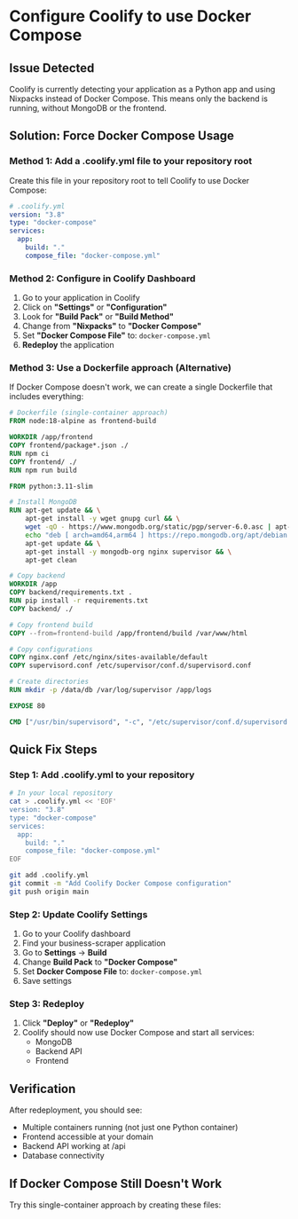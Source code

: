 # Configure Coolify to use Docker Compose

## Issue Detected
Coolify is currently detecting your application as a Python app and using Nixpacks instead of Docker Compose. This means only the backend is running, without MongoDB or the frontend.

## Solution: Force Docker Compose Usage

### Method 1: Add a .coolify.yml file to your repository root

Create this file in your repository root to tell Coolify to use Docker Compose:

```yaml
# .coolify.yml
version: "3.8"
type: "docker-compose"
services:
  app:
    build: "."
    compose_file: "docker-compose.yml"
```

### Method 2: Configure in Coolify Dashboard

1. Go to your application in Coolify
2. Click on **"Settings"** or **"Configuration"**
3. Look for **"Build Pack"** or **"Build Method"**
4. Change from **"Nixpacks"** to **"Docker Compose"**
5. Set **"Docker Compose File"** to: `docker-compose.yml`
6. **Redeploy** the application

### Method 3: Use a Dockerfile approach (Alternative)

If Docker Compose doesn't work, we can create a single Dockerfile that includes everything:

```dockerfile
# Dockerfile (single-container approach)
FROM node:18-alpine as frontend-build

WORKDIR /app/frontend
COPY frontend/package*.json ./
RUN npm ci
COPY frontend/ ./
RUN npm run build

FROM python:3.11-slim

# Install MongoDB
RUN apt-get update && \
    apt-get install -y wget gnupg curl && \
    wget -qO - https://www.mongodb.org/static/pgp/server-6.0.asc | apt-key add - && \
    echo "deb [ arch=amd64,arm64 ] https://repo.mongodb.org/apt/debian bullseye/mongodb-org/6.0 main" | tee /etc/apt/sources.list.d/mongodb-org-6.0.list && \
    apt-get update && \
    apt-get install -y mongodb-org nginx supervisor && \
    apt-get clean

# Copy backend
WORKDIR /app
COPY backend/requirements.txt .
RUN pip install -r requirements.txt
COPY backend/ ./

# Copy frontend build
COPY --from=frontend-build /app/frontend/build /var/www/html

# Copy configurations
COPY nginx.conf /etc/nginx/sites-available/default
COPY supervisord.conf /etc/supervisor/conf.d/supervisord.conf

# Create directories
RUN mkdir -p /data/db /var/log/supervisor /app/logs

EXPOSE 80

CMD ["/usr/bin/supervisord", "-c", "/etc/supervisor/conf.d/supervisord.conf"]
```

## Quick Fix Steps

### Step 1: Add .coolify.yml to your repository

```bash
# In your local repository
cat > .coolify.yml << 'EOF'
version: "3.8"
type: "docker-compose"
services:
  app:
    build: "."
    compose_file: "docker-compose.yml"
EOF

git add .coolify.yml
git commit -m "Add Coolify Docker Compose configuration"
git push origin main
```

### Step 2: Update Coolify Settings

1. Go to your Coolify dashboard
2. Find your business-scraper application
3. Go to **Settings** → **Build**
4. Change **Build Pack** to **"Docker Compose"**
5. Set **Docker Compose File** to: `docker-compose.yml`
6. Save settings

### Step 3: Redeploy

1. Click **"Deploy"** or **"Redeploy"**
2. Coolify should now use Docker Compose and start all services:
   - MongoDB
   - Backend API  
   - Frontend

## Verification

After redeployment, you should see:
- Multiple containers running (not just one Python container)
- Frontend accessible at your domain
- Backend API working at /api
- Database connectivity

## If Docker Compose Still Doesn't Work

Try this single-container approach by creating these files:
